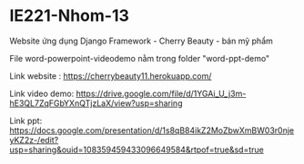 # IE221-Nhom-13
Website ứng dụng Django Framework - Cherry Beauty - bán mỹ phẩm

File word-powerpoint-videodemo nằm trong folder "word-ppt-demo"

Link website : https://cherrybeauty11.herokuapp.com/ 

Link video demo: https://drive.google.com/file/d/1YGAi_U_j3m-hE3QL7ZqFGbYXnQTjzLaX/view?usp=sharing

Link ppt: https://docs.google.com/presentation/d/1s8qB84ikZ2MoZbwXmBW03r0njeyKZ2z-/edit?usp=sharing&ouid=108359459433096649584&rtpof=true&sd=true
